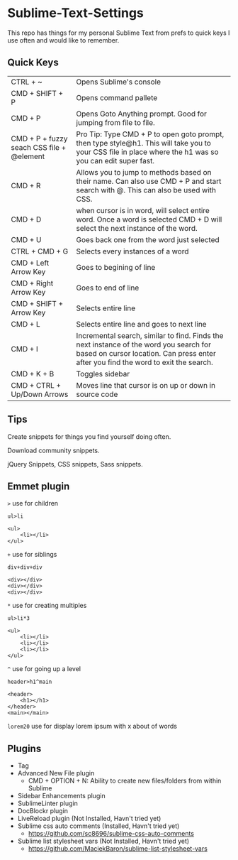 Sublime-Text-Settings
=====================

This repo has things for my personal Sublime Text from prefs to quick keys I use often and would like to remember.

## Quick Keys

<table>
    <tr>
        <td>CTRL + ~</td>
        <td>Opens Sublime's console</td>
    </tr>
    <tr>
        <td>CMD + SHIFT + P</td>
        <td>Opens command pallete</td>
    </tr>
    <tr>
        <td>CMD + P</td>
        <td>Opens Goto Anything prompt. Good for jumping from file to file.</td>
    </tr>
    <tr>
        <td>CMD + P + fuzzy seach CSS file + @element</td>
        <td>Pro Tip: Type CMD + P to open goto prompt, then type style@h1. This will take you to your CSS file in place where the h1 was so you can edit super fast.</td>
    </tr>
    <tr>
        <td>CMD + R</td>
        <td>Allows you to jump to methods based on their name. Can also use CMD + P and start search with @. This can also be used with CSS.</td>
    </tr>
    <tr>
        <td>CMD + D</td>
        <td>when cursor is in word, will select entire word. Once a word is selected CMD + D will select the next instance of the word.</td>
    </tr>
    <tr>
        <td>CMD + U</td>
        <td>Goes back one from the word just selected</td>
    </tr>
    <tr>
        <td>CTRL + CMD + G</td>
        <td>Selects every instances of a word</td>
    </tr>      
    <tr>
        <td>CMD + Left Arrow Key</td>
        <td>Goes to begining of line</td>
    </tr>
    <tr>
        <td>CMD + Right Arrow Key</td>
        <td>Goes to end of line</td>
    </tr>
    <tr>
        <td>CMD + SHIFT + Arrow Key</td>
        <td>Selects entire line</td>
    </tr>
    <tr>
        <td>CMD + L</td>
        <td>Selects entire line and goes to next line</td>
    </tr>
    <tr>
        <td>CMD + I</td>
        <td>Incremental search, similar to find. Finds the next instance of the word you search for based on cursor location. Can press enter after you find the word to exit the search.</td>
    </tr>
    <tr>
        <td>CMD + K + B</td>
        <td>Toggles sidebar</td>
    </tr>
    <tr>
        <td>CMD + CTRL + Up/Down Arrows</td>
        <td>Moves line that cursor is on up or down in source code</td>
    </tr>
</table>

## Tips

Create snippets for things you find yourself doing often.

Download community snippets.

jQuery Snippets, CSS snippets, Sass snippets.


## Emmet plugin

`>`  use for children

`ul>li`
    
    <ul>
        <li></li>
    </ul>

`+`  use for siblings

`div+div+div`

    <div></div>
    <div></div>
    <div></div>

`*`  use for creating multiples

`ul>li*3`
    
    <ul>
        <li></li>
      	<li></li>
      	<li></li>
    </ul>

`^`  use for going up a level

`header>h1^main`

    <header>
	    <h1></h1>
    </header>
    <main></main>

`lorem20` use for display lorem ipsum with x about of words

## Plugins

* Tag
* Advanced New File plugin
  * CMD + OPTION + N: Ability to create new files/folders from within Sublime
* Sidebar Enhancements plugin
* SublimeLinter plugin
* DocBlockr plugin
* LiveReload plugin (Not Installed, Havn't tried yet)
* Sublime css auto comments (Installed, Havn't tried yet)
  * https://github.com/sc8696/sublime-css-auto-comments
* Sublime list stylesheet vars (Not Installed, Havn't tried yet)
  * https://github.com/MaciekBaron/sublime-list-stylesheet-vars
